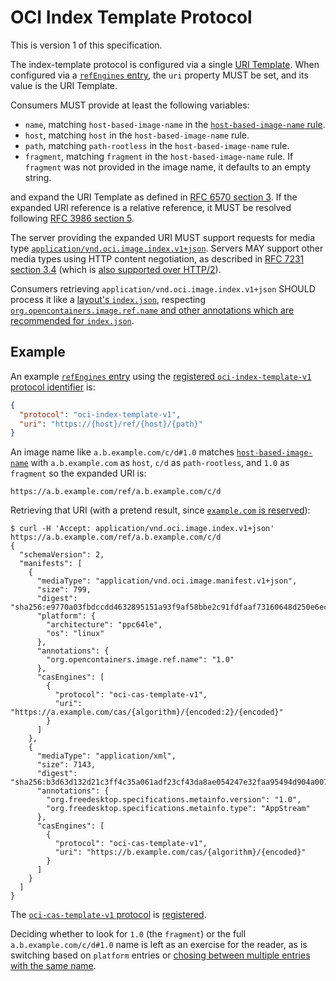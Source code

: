 # OCI Index Template Protocol

This is version 1 of this specification.

The index-template protocol is configured via a single [URI Template][rfc6570].
When configured via a [`refEngines` entry](well-known-uri-ref-engine-discovery.md#ref-engines-objects), the `uri` property MUST be set, and its value is the URI Template.

Consumers MUST provide at least the following variables:

* `name`, matching `host-based-image-name` in the [`host-based-image-name` rule](host-based-image-names.md).
* `host`, matching `host` in the `host-based-image-name` rule.
* `path`, matching `path-rootless` in the `host-based-image-name` rule.
* `fragment`, matching `fragment` in the `host-based-image-name` rule.
    If `fragment` was not provided in the image name, it defaults to an empty string.

and expand the URI Template as defined in [RFC 6570 section 3][rfc6570-s3].
If the expanded URI reference is a relative reference, it MUST be resolved following [RFC 3986 section 5][rfc3986-s5].

The server providing the expanded URI MUST support requests for media type [`application/vnd.oci.image.index.v1+json`][index].
Servers MAY support other media types using HTTP content negotiation, as described in [RFC 7231 section 3.4][rfc7231-s3.4] (which is [also supported over HTTP/2][rfc7540-s8]).

Consumers retrieving `application/vnd.oci.image.index.v1+json` SHOULD process it like a [layout's `index.json`][index.json], respecting [`org.opencontainers.image.ref.name` and other annotations which are recommended for `index.json`][annotations].

## Example

An example [`refEngines` entry](well-known-uri-ref-engine-discovery.md#ref-engines-objects) using the [registered `oci-index-template-v1` protocol identifier](ref-engine-protocols.md) is:

```json
{
  "protocol": "oci-index-template-v1",
  "uri": "https://{host}/ref/{host}/{path}"
}
```

An image name like `a.b.example.com/c/d#1.0` matches [`host-based-image-name`](host-based-image-names.md) with `a.b.example.com` as `host`, `c/d` as `path-rootless`, and `1.0` as `fragment` so the expanded URI is:

    https://a.b.example.com/ref/a.b.example.com/c/d

Retrieving that URI (with a pretend result, since [`example.com` is reserved][rfc2606-s3]):

```
$ curl -H 'Accept: application/vnd.oci.image.index.v1+json' https://a.b.example.com/ref/a.b.example.com/c/d
{
  "schemaVersion": 2,
  "manifests": [
    {
      "mediaType": "application/vnd.oci.image.manifest.v1+json",
      "size": 799,
      "digest": "sha256:e9770a03fbdccdd4632895151a93f9af58bbe2c91fdfaaf73160648d250e6ec3",
      "platform": {
        "architecture": "ppc64le",
        "os": "linux"
      },
      "annotations": {
        "org.opencontainers.image.ref.name": "1.0"
      },
      "casEngines": [
        {
          "protocol": "oci-cas-template-v1",
          "uri": "https://a.example.com/cas/{algorithm}/{encoded:2}/{encoded}"
        }
      ]
    },
    {
      "mediaType": "application/xml",
      "size": 7143,
      "digest": "sha256:b3d63d132d21c3ff4c35a061adf23cf43da8ae054247e32faa95494d904a007e",
      "annotations": {
        "org.freedesktop.specifications.metainfo.version": "1.0",
        "org.freedesktop.specifications.metainfo.type": "AppStream"
      },
      "casEngines": [
        {
          "protocol": "oci-cas-template-v1",
          "uri": "https://b.example.com/cas/{algorithm}/{encoded}"
        }
      ]
    }
  ]
}
```

The [`oci-cas-template-v1` protocol](cas-template.md) is [registered](cas-engine-protocols.md).

Deciding whether to look for `1.0` (the `fragment`) or the full `a.b.example.com/c/d#1.0` name is left as an exercise for the reader, as is switching based on `platform` entries or [chosing between multiple entries with the same name][duplicate-name-resolution].

[annotations]: https://github.com/opencontainers/image-spec/blob/v1.0.0/annotations.md#pre-defined-annotation-keys
[duplicate-name-resolution]: https://github.com/opencontainers/image-spec/issues/588#event-1080723646
[index]: https://github.com/opencontainers/image-spec/blob/v1.0.0/image-index.md
[index.json]: https://github.com/opencontainers/image-spec/blob/v1.0.0/image-layout.md#indexjson-file
[rfc2606-s3]: https://tools.ietf.org/html/rfc2606#section-3
[rfc3986-s5]: https://tools.ietf.org/html/rfc3986#section-5
[rfc6570]: https://tools.ietf.org/html/rfc6570
[rfc6570-s3]: https://tools.ietf.org/html/rfc6570#section-3
[rfc7231-s3.4]: https://tools.ietf.org/html/rfc7231#section-3.4
[rfc7540-s8]: https://tools.ietf.org/html/rfc7540#section-8
